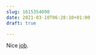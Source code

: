 ```yaml
---
slug: 1615354090
date: 2021-03-10T06:28:10+01:00
draft: true

---
```

Nice [job](https://aaronparecki.com/2021/03/04/12/atem-mini-stand).
